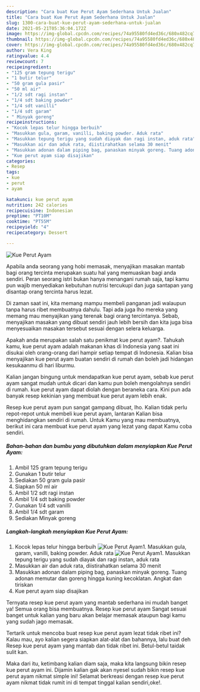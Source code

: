 ```yaml
---
description: "Cara buat Kue Perut Ayam Sederhana Untuk Jualan"
title: "Cara buat Kue Perut Ayam Sederhana Untuk Jualan"
slug: 1300-cara-buat-kue-perut-ayam-sederhana-untuk-jualan
date: 2021-05-21T05:36:04.172Z
image: https://img-global.cpcdn.com/recipes/74a95580fd4ed36c/680x482cq70/kue-perut-ayam-foto-resep-utama.jpg
thumbnail: https://img-global.cpcdn.com/recipes/74a95580fd4ed36c/680x482cq70/kue-perut-ayam-foto-resep-utama.jpg
cover: https://img-global.cpcdn.com/recipes/74a95580fd4ed36c/680x482cq70/kue-perut-ayam-foto-resep-utama.jpg
author: Vera King
ratingvalue: 4.4
reviewcount: 7
recipeingredient:
- "125 gram tepung terigu"
- "1 butir telur"
- "50 gram gula pasir"
- "50 ml air"
- "1/2 sdt ragi instan"
- "1/4 sdt baking powder"
- "1/4 sdt vanilli"
- "1/4 sdt garam"
- " Minyak goreng"
recipeinstructions:
- "Kocok lepas telur hingga berbuih"
- "Masukkan gula, garam, vanilli, baking powder. Aduk rata"
- "Masukkan tepung terigu yang sudah diayak dan ragi instan, aduk rata"
- "Masukkan air dan aduk rata, diistirahatkan selama 30 menit"
- "Masukkan adonan dalam piping bag, panaskan minyak goreng. Tuang adonan memutar dan goreng hingga kuning kecoklatan. Angkat dan tiriskan"
- "Kue perut ayam siap disajikan"
categories:
- Resep
tags:
- kue
- perut
- ayam

katakunci: kue perut ayam 
nutrition: 242 calories
recipecuisine: Indonesian
preptime: "PT10M"
cooktime: "PT55M"
recipeyield: "4"
recipecategory: Dessert

---
```



![Kue Perut Ayam](https://img-global.cpcdn.com/recipes/74a95580fd4ed36c/680x482cq70/kue-perut-ayam-foto-resep-utama.jpg)

Apabila anda seorang yang hobi memasak, menyajikan masakan mantab bagi orang tercinta merupakan suatu hal yang memuaskan bagi anda sendiri. Peran seorang istri bukan hanya menangani rumah saja, tapi kamu pun wajib menyediakan kebutuhan nutrisi tercukupi dan juga santapan yang disantap orang tercinta harus lezat.

Di zaman  saat ini, kita memang mampu membeli panganan jadi walaupun tanpa harus ribet membuatnya dahulu. Tapi ada juga lho mereka yang memang mau menyajikan yang terenak bagi orang tercintanya. Sebab, menyajikan masakan yang dibuat sendiri jauh lebih bersih dan kita juga bisa menyesuaikan masakan tersebut sesuai dengan selera keluarga. 



Apakah anda merupakan salah satu penikmat kue perut ayam?. Tahukah kamu, kue perut ayam adalah makanan khas di Indonesia yang saat ini disukai oleh orang-orang dari hampir setiap tempat di Indonesia. Kalian bisa menyajikan kue perut ayam buatan sendiri di rumah dan boleh jadi hidangan kesukaanmu di hari liburmu.

Kalian jangan bingung untuk mendapatkan kue perut ayam, sebab kue perut ayam sangat mudah untuk dicari dan kamu pun boleh mengolahnya sendiri di rumah. kue perut ayam dapat diolah dengan beraneka cara. Kini pun ada banyak resep kekinian yang membuat kue perut ayam lebih enak.

Resep kue perut ayam pun sangat gampang dibuat, lho. Kalian tidak perlu repot-repot untuk membeli kue perut ayam, lantaran Kalian bisa menghidangkan sendiri di rumah. Untuk Kamu yang mau membuatnya, berikut ini cara membuat kue perut ayam yang lezat yang dapat Kamu coba sendiri.

<!--inarticleads1-->

##### Bahan-bahan dan bumbu yang dibutuhkan dalam menyiapkan Kue Perut Ayam:

1. Ambil 125 gram tepung terigu
1. Gunakan 1 butir telur
1. Sediakan 50 gram gula pasir
1. Siapkan 50 ml air
1. Ambil 1/2 sdt ragi instan
1. Ambil 1/4 sdt baking powder
1. Gunakan 1/4 sdt vanilli
1. Ambil 1/4 sdt garam
1. Sediakan  Minyak goreng




<!--inarticleads2-->

##### Langkah-langkah menyiapkan Kue Perut Ayam:

1. Kocok lepas telur hingga berbuih
<img src="https://img-global.cpcdn.com/steps/835d0788176bbc73/160x128cq70/kue-perut-ayam-langkah-memasak-1-foto.jpg" alt="Kue Perut Ayam">1. Masukkan gula, garam, vanilli, baking powder. Aduk rata
<img src="https://img-global.cpcdn.com/steps/0f08562592f93129/160x128cq70/kue-perut-ayam-langkah-memasak-2-foto.jpg" alt="Kue Perut Ayam">1. Masukkan tepung terigu yang sudah diayak dan ragi instan, aduk rata
1. Masukkan air dan aduk rata, diistirahatkan selama 30 menit
1. Masukkan adonan dalam piping bag, panaskan minyak goreng. Tuang adonan memutar dan goreng hingga kuning kecoklatan. Angkat dan tiriskan
1. Kue perut ayam siap disajikan




Ternyata resep kue perut ayam yang mantab sederhana ini mudah banget ya! Semua orang bisa membuatnya. Resep kue perut ayam Sangat sesuai banget untuk kalian yang baru akan belajar memasak ataupun bagi kamu yang sudah jago memasak.

Tertarik untuk mencoba buat resep kue perut ayam lezat tidak ribet ini? Kalau mau, ayo kalian segera siapkan alat-alat dan bahannya, lalu buat deh Resep kue perut ayam yang mantab dan tidak ribet ini. Betul-betul taidak sulit kan. 

Maka dari itu, ketimbang kalian diam saja, maka kita langsung bikin resep kue perut ayam ini. Dijamin kalian gak akan nyesel sudah bikin resep kue perut ayam nikmat simple ini! Selamat berkreasi dengan resep kue perut ayam nikmat tidak rumit ini di tempat tinggal kalian sendiri,oke!.

